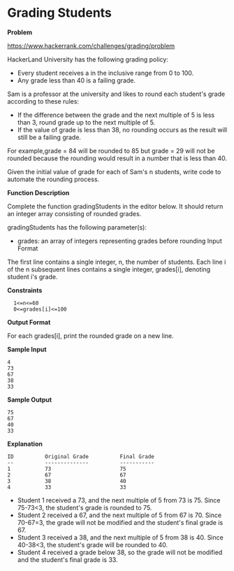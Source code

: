 # Grading Students

**Problem**

https://www.hackerrank.com/challenges/grading/problem

HackerLand University has the following grading policy:

- Every student receives a  in the inclusive range from 0 to 100.
- Any grade less than 40 is a failing grade.

Sam is a professor at the university and likes to round each student's grade according to these rules:

- If the difference between the grade and the next multiple of 5 is less than 3, round grade up to the next multiple of 5.
- If the value of grade is less than 38, no rounding occurs as the result will still be a failing grade.

For example,grade = 84 will be rounded to 85 but grade = 29 will not be rounded because the rounding would result in a number that is less than 40.

Given the initial value of grade for each of Sam's n students, write code to automate the rounding process.

**Function Description**

Complete the function gradingStudents in the editor below. It should return an integer array consisting of rounded grades.

gradingStudents has the following parameter(s):

- grades: an array of integers representing grades before rounding
Input Format

The first line contains a single integer, n, the number of students.
Each line i of the n subsequent lines contains a single integer, grades[i], denoting student i's grade.

**Constraints**

```
  1<=n<=60
  0<=grades[i]<=100
```

**Output Format**

For each grades[i], print the rounded grade on a new line.

**Sample Input**

```
4
73
67
38
33
```

**Sample Output**

```
75
67
40
33
```

**Explanation**

```
ID          Original Grade          Final Grade
--          --------------          -----------
1           73                      75
2           67                      67
3           38                      40
4           33                      33
```

- Student 1 received a 73, and the next multiple of 5 from 73 is 75. Since 75-73<3, the student's grade is rounded to 75.
- Student 2 received a 67, and the next multiple of 5 from 67 is 70. Since 70-67=3, the grade will not be modified and the student's final grade is 67.
- Student 3 received a 38, and the next multiple of 5 from 38 is 40. Since 40-38<3, the student's grade will be rounded to 40.
- Student 4 received a grade below 38, so the grade will not be modified and the student's final grade is 33.